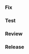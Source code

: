 ### Fix
<!--
***(Required)*** Add a concise description of what you fixed.  If this is related to an issue, add a link to it.  If applicable, add screenshots, animations, or videos to help illustrate the fix.
-->

### Test
<!--
***(Required)*** List the steps to test the behavior.  For example:
1. Go to...
2. Tap on...
3. See error...
-->

### Review
<!--
***(Required)*** Add instructions for reviewers.  For example:
Only one developer and one designer are required to review these changes, but anyone can perform the review.
-->

### Release
<!--
***(Required)*** Add a concise statement to `RELEASE-NOTES.txt` if the changes should be included in release notes. Include details about updating the notes in this section. For example:
`RELEASE-NOTES.txt` was updated in d3adb3ef with:
> Added markdown support
-->
<!--
If the changes should not be included in release notes, add a statement to this section. For example:
These changes do not require release notes.
-->
